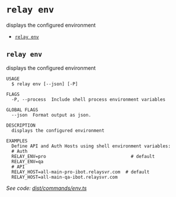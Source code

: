 `relay env`
===========

displays the configured environment

* [`relay env`](#relay-env)

## `relay env`

displays the configured environment

```
USAGE
  $ relay env [--json] [-P]

FLAGS
  -P, --process  Include shell process environment variables

GLOBAL FLAGS
  --json  Format output as json.

DESCRIPTION
  displays the configured environment

EXAMPLES
  Define API and Auth Hosts using shell environment variables:
  # Auth
  RELAY_ENV=pro                                # default
  RELAY_ENV=qa
  # API
  RELAY_HOST=all-main-pro-ibot.relaysvr.com  # default
  RELAY_HOST=all-main-qa-ibot.relaysvr.com
```

_See code: [dist/commands/env.ts](https://github.com/relaypro/relay-cli/blob/v1.8.1/dist/commands/env.ts)_
